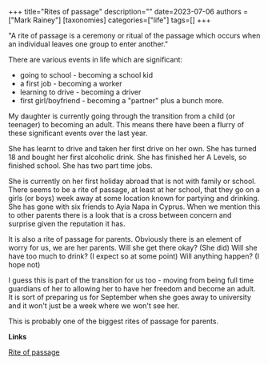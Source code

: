+++
title="Rites of passage"
description=""
date=2023-07-06
authors = ["Mark Rainey"]
[taxonomies]
categories=["life"]
tags=[]
+++

"A rite of passage is a ceremony or ritual of the passage which occurs when an individual leaves one group to enter another."

<!-- more -->

There are various events in life which are significant: 
- going to school - becoming a school kid
- a first job - becoming a worker
- learning to drive - becoming a driver
- first girl/boyfriend - becoming a "partner"
plus a bunch more.

My daughter is currently going through the transition from a child (or teenager) to becoming an adult. This means there have been a flurry of these significant events over the last year.

She has learnt to drive and taken her first drive on her own. She has turned 18 and bought her first alcoholic drink. She has finished her A Levels, so finished school. She has two part time jobs.

She is currently on her first holiday abroad that is not with family or school. There seems to be a rite of passage, at least at her school, that they go on a girls (or boys) week away at some location known for partying and drinking. She has gone with six friends to Ayia Napa in Cyprus. When we mention this to other parents there is a look that is a cross between concern and surprise given the reputation it has.

It is also a rite of passage for parents. Obviously there is an element of worry for us, we are her parents. Will she get there okay? (She did) Will she have too much to drink? (I expect so at some point) Will anything happen? (I hope not) 

I guess this is part of the transition for us too - moving from being full time guardians of her to allowing her to have her freedom and become an adult. It is sort of preparing us for September when she goes away to university and it won't just be a week where we won't see her.

This is probably one of the biggest rites of passage for parents.

__Links__

[Rite of passage](https://en.wikipedia.org/wiki/Rite_of_passage) 

